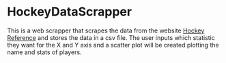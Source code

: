 # HockeyDataScrapper
This is a web scrapper that scrapes the data from the website [Hockey Reference](https://www.hockey-reference.com/) and stores the data in a csv file. The user inputs which statistic they want for the X and Y axis and a scatter plot will be created plotting the name and stats of players.